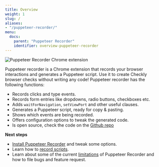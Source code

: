 ```yaml
---
title: Overview
weight: 1
slug: /
aliases:
- "/puppeteer-recorder/"
menu:
  docs:
    parent: "Puppeteer Recorder"
    identifier: overview-puppeteer-recorder
---
```


![Puppeteer Recorder Chrome extension](/docs/images/browser-checks/puppeteer-recorder_1400.png)

Puppeteer recorder is a Chrome extension that records your browser interactions and generates a Puppeteer script. 
Use it to create Checkly browser checks without writing any code! Puppeteer recorder has the following functions:

- Records clicks and type events.
- Records form entries like dropdowns, radio buttons, checkboxes etc.
- Adds `waitForNavigation`, `setViewPort` and other useful clauses.
- Generates a Puppeteer script, ready for copy & pasting. 
- Shows which events are being recorded.
- Offers configuration options to tweak the generated code.
- Is open source, check the code on the [Github repo](https://github.com/checkly/puppeteer-recorder)

**Next steps**

- [Install Puppeteer Recorder](/docs/puppeteer-recorder/installation/) and tweak some options.
- Learn how to [record scripts](/docs/puppeteer-recorder/basic-usage/).
- Learn about some of the current [limitations](/docs/puppeteer-recorder/development/) of Puppeteer Recorder and how to file bugs and feature request.
